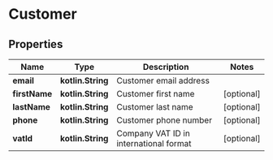 
# Customer

## Properties
Name | Type | Description | Notes
------------ | ------------- | ------------- | -------------
**email** | **kotlin.String** | Customer email address | 
**firstName** | **kotlin.String** | Customer first name |  [optional]
**lastName** | **kotlin.String** | Customer last name |  [optional]
**phone** | **kotlin.String** | Customer phone number |  [optional]
**vatId** | **kotlin.String** | Company VAT ID in international format |  [optional]



